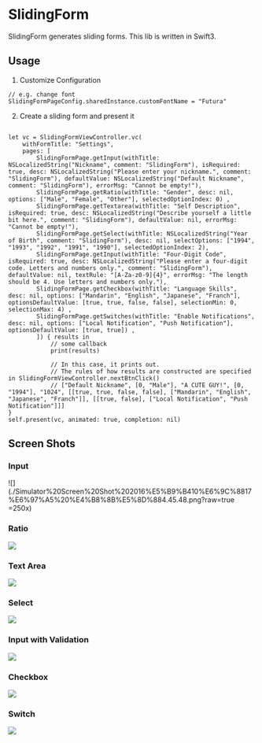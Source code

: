 # SlidingForm
SlidingForm generates sliding forms. This lib is written in Swift3.

## Usage

1. Customize Configuration
```
// e.g. change font
SlidingFormPageConfig.sharedInstance.customFontName = "Futura"
```

2. Create a sliding form and present it
```

let vc = SlidingFormViewController.vc(
    withFormTitle: "Settings",
    pages: [
        SlidingFormPage.getInput(withTitle: NSLocalizedString("Nickname", comment: "SlidingForm"), isRequired: true, desc: NSLocalizedString("Please enter your nickname.", comment: "SlidingForm"), defaultValue: NSLocalizedString("Default Nickname", comment: "SlidingForm"), errorMsg: "Cannot be empty!"),
        SlidingFormPage.getRatio(withTitle: "Gender", desc: nil, options: ["Male", "Female", "Other"], selectedOptionIndex: 0) ,
        SlidingFormPage.getTextarea(withTitle: "Self Description", isRequired: true, desc: NSLocalizedString("Describe yourself a little bit here.", comment: "SlidingForm"), defaultValue: nil, errorMsg: "Cannot be empty!"),
        SlidingFormPage.getSelect(withTitle: NSLocalizedString("Year of Birth", comment: "SlidingForm"), desc: nil, selectOptions: ["1994", "1993", "1992", "1991", "1990"], selectedOptionIndex: 2),
        SlidingFormPage.getInput(withTitle: "Four-Digit Code", isRequired: true, desc: NSLocalizedString("Please enter a four-digit code. Letters and numbers only.", comment: "SlidingForm"), defaultValue: nil, textRule: "[A-Za-z0-9]{4}", errorMsg: "The length should be 4. Use letters and numbers only."),
        SlidingFormPage.getCheckbox(withTitle: "Language Skills", desc: nil, options: ["Mandarin", "English", "Japanese", "Franch"], optionsDefaultValue: [true, true, false, false], selectionMin: 0, selectionMax: 4) ,
        SlidingFormPage.getSwitches(withTitle: "Enable Notifications", desc: nil, options: ["Local Notification", "Push Notification"], optionsDefaultValue: [true, true]) ,
        ]) { results in
            // some callback
            print(results)
            
            // In this case, it prints out. 
            // The rules of how results are constructed are specified in SlidingFormViewController.nextBtnClick()
            // ["Default Nickname", [0, "Male"], "A CUTE GUY!", [0, "1994"], "1024", [[true, true, false, false], ["Mandarin", "English", "Japanese", "Franch"]], [[true, false], ["Local Notification", "Push Notification"]]]
}
self.present(vc, animated: true, completion: nil)
```

## Screen Shots

### Input
![](./Simulator%20Screen%20Shot%202016%E5%B9%B410%E6%9C%8817%E6%97%A5%20%E4%B8%8B%E5%8D%884.45.48.png?raw=true =250x)

### Ratio
![](https://github.com/cheng-kang/SlidingForm/blob/master/Simulator%20Screen%20Shot%202016%E5%B9%B410%E6%9C%8817%E6%97%A5%20%E4%B8%8B%E5%8D%884.49.41.png?raw=true)

### Text Area
![](https://github.com/cheng-kang/SlidingForm/blob/master/Simulator%20Screen%20Shot%202016%E5%B9%B410%E6%9C%8817%E6%97%A5%20%E4%B8%8B%E5%8D%884.49.54.png?raw=true)

### Select
![](https://github.com/cheng-kang/SlidingForm/blob/master/Simulator%20Screen%20Shot%202016%E5%B9%B410%E6%9C%8817%E6%97%A5%20%E4%B8%8B%E5%8D%884.50.32.png?raw=true)

### Input with Validation
![](https://github.com/cheng-kang/SlidingForm/blob/master/Simulator%20Screen%20Shot%202016%E5%B9%B410%E6%9C%8817%E6%97%A5%20%E4%B8%8B%E5%8D%884.51.01.png?raw=true)

### Checkbox
![](https://github.com/cheng-kang/SlidingForm/blob/master/Simulator%20Screen%20Shot%202016%E5%B9%B410%E6%9C%8817%E6%97%A5%20%E4%B8%8B%E5%8D%884.52.10.png?raw=true)

### Switch
![](https://github.com/cheng-kang/SlidingForm/blob/master/Simulator%20Screen%20Shot%202016%E5%B9%B410%E6%9C%8817%E6%97%A5%20%E4%B8%8B%E5%8D%884.52.15.png?raw=true)
